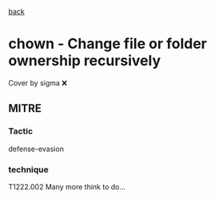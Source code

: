[back](../index.md)
# chown - Change file or folder ownership recursively
Cover by sigma :x: 
## MITRE
### Tactic
defense-evasion
### technique
T1222.002
Many more think to do...